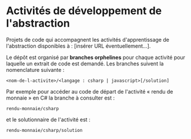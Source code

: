 # Activités de développement de l'abstraction

Projets de code qui accompagnent les activités d'apprentissage de l'abstraction disponibles à : [insérer URL éventuellement...].

Le dépôt est organisé par **branches orphelines** pour chaque activité pour laquelle un extrait de code est demandé. Les branches suivent la nomenclature suivante :

`<nom-de-l-activite>/<langage : csharp | javascript>[/solution]`

Par exemple pour accéder au code de départ de l'activité « rendu de monnaie » en C# la branche à consulter est :

`rendu-monnaie/csharp`

et le solutionnaire de l'activité est :

`rendu-monnaie/csharp/solution`
